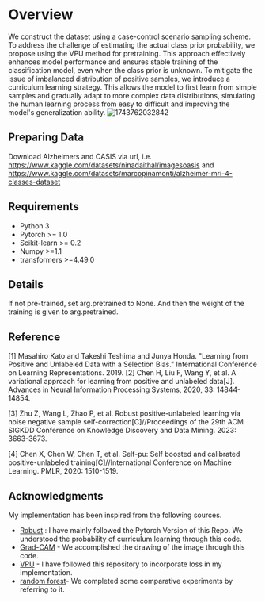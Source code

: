 # Overview  
We construct the dataset using a case-control scenario sampling scheme. To address the challenge of estimating the actual class prior probability, we propose using the VPU method for pretraining. This approach effectively enhances model performance and ensures stable training of the classification model, even when the class prior is unknown. To mitigate the issue of imbalanced distribution of positive samples, we introduce a curriculum learning strategy. This allows the model to first learn from simple samples and gradually adapt to more complex data distributions, simulating the human learning process from easy to difficult and improving the model's generalization ability.
![1743762032842](https://github.com/user-attachments/assets/89b2745c-3bd2-468f-be06-bcd481c65486)


## Preparing Data  
Download Alzheimers and OASIS via url, i.e. https://www.kaggle.com/datasets/ninadaithal/imagesoasis and https://www.kaggle.com/datasets/marcopinamonti/alzheimer-mri-4-classes-dataset




## Requirements   
* Python 3
* Pytorch >= 1.0
* Scikit-learn >= 0.2
* Numpy >=1.1   
* transformers >=4.49.0   

## Details   
If not pre-trained, set arg.pretrained to None. And then the weight of the training is given to arg.pretrained.
## Reference   
[1] Masahiro Kato and Takeshi Teshima and Junya Honda. "Learning from Positive and Unlabeled Data with a Selection Bias." International Conference on Learning Representations. 2019.
[2] Chen H, Liu F, Wang Y, et al. A variational approach for learning from positive and unlabeled data[J]. Advances in Neural Information Processing Systems, 2020, 33: 14844-14854.

[3] Zhu Z, Wang L, Zhao P, et al. Robust positive-unlabeled learning via noise negative sample self-correction[C]//Proceedings of the 29th ACM SIGKDD Conference on Knowledge Discovery and Data Mining. 2023: 3663-3673.

[4] Chen X, Chen W, Chen T, et al. Self-pu: Self boosted and calibrated positive-unlabeled training[C]//International Conference on Machine Learning. PMLR, 2020: 1510-1519.

## Acknowledgments   
My implementation has been inspired from the following sources.

* [Robust](https://github.com/woriazzc/robust-pu) : I have mainly followed the Pytorch Version of this Repo. We understood the probability of curriculum learning through this code.
* [Grad-CAM](https://github.com/zhanghailan123/SVM_visualization/tree/main) - We accomplished the drawing of the image through this code.
* [VPU](https://github.com/HC-Feynman/vpu) - I have followed this repository to incorporate loss in my implementation.
* [random forest](https://github.com/yuchaozhi/image-segmentation)- We completed some comparative experiments by referring to it.
  
